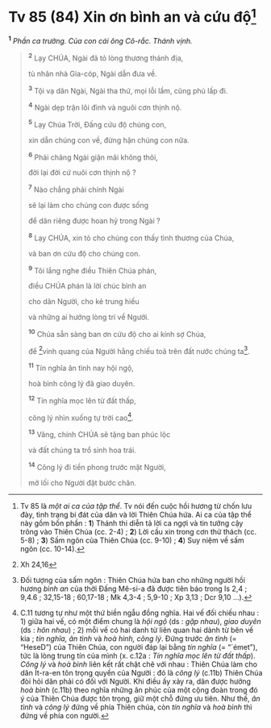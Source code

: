 # Tv 85 (84) Xin ơn bình an và cứu độ[^1-14c857de-eca5-42cb-b129-9cfbec2eb273]
<sup><b>1</b></sup> *Phần ca trưởng. Của con cái ông Cô-rắc. Thánh vịnh.*

> <sup><b>2</b></sup> Lạy CHÚA, Ngài đã tỏ lòng thương thánh địa,
>
> tù nhân nhà Gia-cóp, Ngài dẫn đưa về.
>
> <sup><b>3</b></sup> Tội vạ dân Ngài, Ngài tha thứ, mọi lỗi lầm, cũng phủ lấp đi.
>
> <sup><b>4</b></sup> Ngài dẹp trận lôi đình và nguôi cơn thịnh nộ.
>
> <sup><b>5</b></sup> Lạy Chúa Trời, Đấng cứu độ chúng con,
>
> xin dẫn chúng con về, đừng hận chúng con nữa.
>
> <sup><b>6</b></sup> Phải chăng Ngài giận mãi không thôi,
>
> đời lại đời cứ nuôi cơn thịnh nộ ?
>
> <sup><b>7</b></sup> Nào chẳng phải chính Ngài
>
> sẽ lại làm cho chúng con được sống
>
> để dân riêng được hoan hỷ trong Ngài ?
>
> <sup><b>8</b></sup> Lạy CHÚA, xin tỏ cho chúng con thấy tình thương của Chúa,
>
> và ban ơn cứu độ cho chúng con.
>
> <sup><b>9</b></sup> Tôi lắng nghe điều Thiên Chúa phán,
>
> điều CHÚA phán là lời chúc bình an
>
> cho dân Người, cho kẻ trung hiếu
>
> và những ai hướng lòng trí về Người.
>
> <sup><b>10</b></sup> Chúa sẵn sàng ban ơn cứu độ cho ai kính sợ Chúa,
>
> để [^1@-14c857de-eca5-42cb-b129-9cfbec2eb273]vinh quang của Người hằng chiếu toả trên đất nước chúng ta[^2-14c857de-eca5-42cb-b129-9cfbec2eb273].
>
> <sup><b>11</b></sup> Tín nghĩa ân tình nay hội ngộ,
>
> hoà bình công lý đã giao duyên.
>
> <sup><b>12</b></sup> Tín nghĩa mọc lên từ đất thấp,
>
> công lý nhìn xuống tự trời cao[^3-14c857de-eca5-42cb-b129-9cfbec2eb273].
>
> <sup><b>13</b></sup> Vâng, chính CHÚA sẽ tặng ban phúc lộc
>
> và đất chúng ta trổ sinh hoa trái.
>
> <sup><b>14</b></sup> Công lý đi tiền phong trước mặt Người,
>
> mở lối cho Người đặt bước chân.

[^1-14c857de-eca5-42cb-b129-9cfbec2eb273]: Tv 85 là *một ai ca của tập thể*. Tv nói đến cuộc hồi hương từ chốn lưu đày, tình trạng bi đát của dân và lời Thiên Chúa hứa. Ai ca của tập thể này gồm bốn phần : **1**) Thánh thi diễn tả lời ca ngợi và tin tưởng cậy trông vào Thiên Chúa (cc. 2-4) ; **2**) Lời cầu xin trong cơn thử thách (cc. 5-8) ; **3**) Sấm ngôn của Thiên Chúa (cc. 9-10) ; **4**) Suy niệm về sấm ngôn (cc. 10-14).
[^2-14c857de-eca5-42cb-b129-9cfbec2eb273]: Đối tượng của sấm ngôn : Thiên Chúa hứa ban cho những người hồi hương *bình an* của thời Đấng Mê-si-a đã được tiên báo trong Is 2,4 ; 9,4.6 ; 32,15-18 ; 60,17-18 ; Mk 4,3-4 ; 5,9-10 ; Xp 3,13 ; Dcr 9,10 ...).
[^3-14c857de-eca5-42cb-b129-9cfbec2eb273]: C.11 tương tự như một thứ biền ngẫu đồng nghĩa. Hai vế đối chiếu nhau : 1) giữa hai vế, có một điểm chung là *hội ngộ* (ds : *gặp nhau*), *giao duyên* (ds : *hôn nhau*) ; 2) mỗi vế có hai danh từ liên quan hai dành từ bên vế kia ; *tín nghĩa, ân tình* và *hoà hình, công lý*. Đứng trước *ân tình* (= “HeseD”) của Thiên Chúa, con người đáp lại bằng *tín nghĩa* (= “´émet”), tức là lòng trung tín của mình (x. c.12a : *Tín nghĩa mọc lên từ đất thấp*). *Công lý* và *hoà bình* liên kết rất chặt chẽ với nhau : Thiên Chúa làm cho dân Ít-ra-en tôn trọng quyền của Người : đó là *công lý* (c.11b) Thiên Chúa đòi hỏi dân phải có đối với Người. Khi điều ấy xảy ra, dân được hưởng *hoà bình* (c.11b) theo nghĩa những ân phúc của một cộng đoàn trong đó ý của Thiên Chúa được tôn trọng, giữ một chỗ đứng ưu tiên. Như thế, *ân tình* và *công lý* đứng về phía Thiên chúa, còn *tín nghĩa* và *hoà bình* thì đứng về phía con người.
[^1@-14c857de-eca5-42cb-b129-9cfbec2eb273]: Xh 24,16